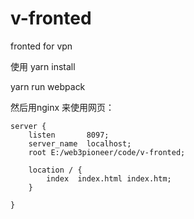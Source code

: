 # v-fronted
fronted for vpn 


使用 
yarn install   

yarn run webpack


然后用nginx 来使用网页：

	server {
        listen       8097;
        server_name  localhost;
		root E:/web3pioneer/code/v-fronted;
		
		location / {
            index  index.html index.htm;
        }
		
	}
